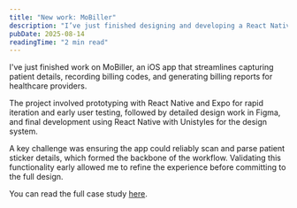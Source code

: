 ```yaml
---
title: "New work: MoBiller"
description: "I’ve just finished designing and developing a React Native iOS app to streamline capturing patient details, billing codes, and reporting."
pubDate: 2025-08-14
readingTime: "2 min read"
---
```


I've just finished work on MoBiller, an iOS app that streamlines capturing patient details, recording billing codes, and generating billing reports for healthcare providers.

The project involved prototyping with React Native and Expo for rapid iteration and early user testing, followed by detailed design work in Figma, and final development using React Native with Unistyles for the design system.

A key challenge was ensuring the app could reliably scan and parse patient sticker details, which formed the backbone of the workflow. Validating this functionality early allowed me to refine the experience before committing to the full design.

You can read the full case study [here](/work/mobiller/).
